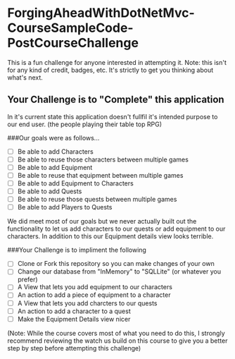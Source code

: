 # ForgingAheadWithDotNetMvc-CourseSampleCode-PostCourseChallenge
This is a fun challenge for anyone interested in attempting it. Note: this isn't for any kind of credit, badges, etc. It's strictly to get you thinking about what's next.

## Your Challenge is to "Complete" this application

In it's current state this application doesn't fullfil it's intended purpose to our end user. (the people playing their table top RPG)

###Our goals were as follows...
- [ ] Be able to add Characters
- [ ] Be able to reuse those characters between multiple games
- [ ] Be able to add Equipment
- [ ] Be able to reuse that equipment between multiple games
- [ ] Be able to add Equipment to Characters
- [ ] Be able to add Quests
- [ ] Be able to reuse those quests between multiple games
- [ ] Be able to add Players to Quests

We did meet most of our goals but we never actually built out the functionality to let us add characters to our quests or add equipment to our characters. In addition to this our Equipment details view looks terrible.

###Your Challenge is to impliment the following
- [ ] Clone or Fork this repository so you can make changes of your own
- [ ] Change our database from "InMemory" to "SQLLite" (or whatever you prefer)
- [ ] A View that lets you add equipment to our characters
- [ ] An action to add a piece of equipment to a character
- [ ] A View that lets you add charcters to our quests
- [ ] An action to add a character to a quest
- [ ] Make the Equipment Details view nicer

(Note: While the course covers most of what you need to do this, I strongly recommend reviewing the watch us build on this course to give you a better step by step before attempting this challenge)
